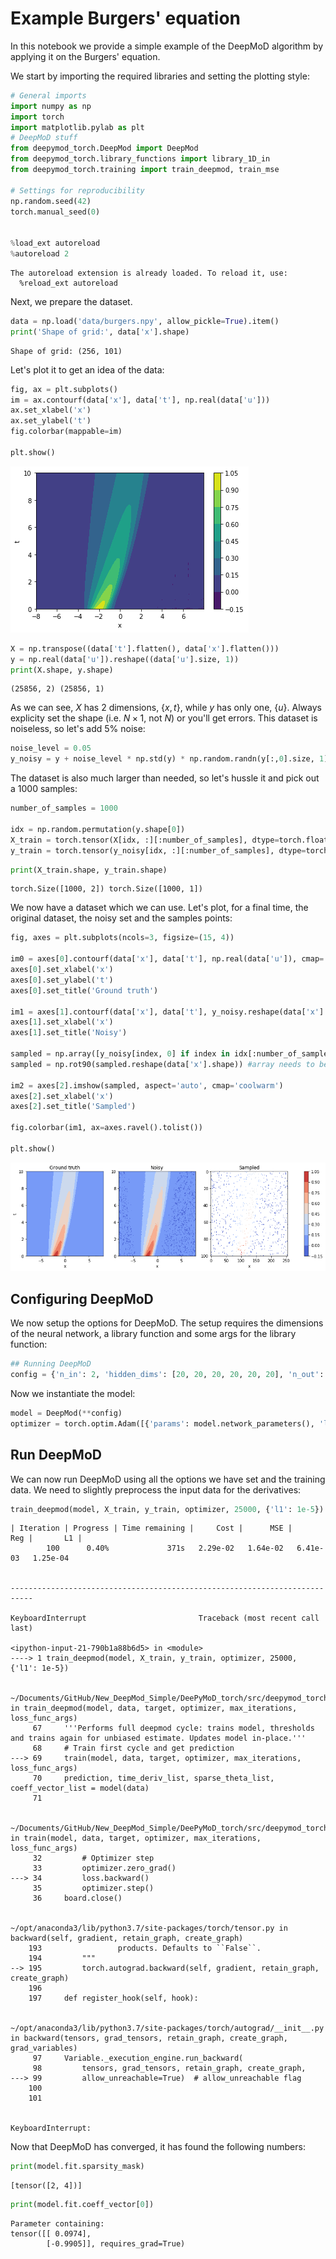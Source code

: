 # Example Burgers' equation

In this notebook we provide a simple example of the DeepMoD algorithm by applying it on the Burgers' equation. 

We start by importing the required libraries and setting the plotting style:


```python
# General imports
import numpy as np
import torch
import matplotlib.pylab as plt
# DeepMoD stuff
from deepymod_torch.DeepMod import DeepMod
from deepymod_torch.library_functions import library_1D_in
from deepymod_torch.training import train_deepmod, train_mse

# Settings for reproducibility
np.random.seed(42)
torch.manual_seed(0)


%load_ext autoreload
%autoreload 2
```

    The autoreload extension is already loaded. To reload it, use:
      %reload_ext autoreload


Next, we prepare the dataset.


```python
data = np.load('data/burgers.npy', allow_pickle=True).item()
print('Shape of grid:', data['x'].shape)
```

    Shape of grid: (256, 101)


Let's plot it to get an idea of the data:


```python
fig, ax = plt.subplots()
im = ax.contourf(data['x'], data['t'], np.real(data['u']))
ax.set_xlabel('x')
ax.set_ylabel('t')
fig.colorbar(mappable=im)

plt.show()
```


![png](output_6_0.png)



```python
X = np.transpose((data['t'].flatten(), data['x'].flatten()))
y = np.real(data['u']).reshape((data['u'].size, 1))
print(X.shape, y.shape)
```

    (25856, 2) (25856, 1)


As we can see, $X$ has 2 dimensions, $\{x, t\}$, while $y$ has only one, $\{u\}$. Always explicity set the shape (i.e. $N\times 1$, not $N$) or you'll get errors. This dataset is noiseless, so let's add $5\%$ noise:


```python
noise_level = 0.05
y_noisy = y + noise_level * np.std(y) * np.random.randn(y[:,0].size, 1)
```

The dataset is also much larger than needed, so let's hussle it and pick out a 1000 samples:


```python
number_of_samples = 1000

idx = np.random.permutation(y.shape[0])
X_train = torch.tensor(X[idx, :][:number_of_samples], dtype=torch.float32, requires_grad=True)
y_train = torch.tensor(y_noisy[idx, :][:number_of_samples], dtype=torch.float32)
```


```python
print(X_train.shape, y_train.shape)
```

    torch.Size([1000, 2]) torch.Size([1000, 1])


We now have a dataset which we can use. Let's plot, for a final time, the original dataset, the noisy set and the samples points:


```python
fig, axes = plt.subplots(ncols=3, figsize=(15, 4))

im0 = axes[0].contourf(data['x'], data['t'], np.real(data['u']), cmap='coolwarm')
axes[0].set_xlabel('x')
axes[0].set_ylabel('t')
axes[0].set_title('Ground truth')

im1 = axes[1].contourf(data['x'], data['t'], y_noisy.reshape(data['x'].shape), cmap='coolwarm')
axes[1].set_xlabel('x')
axes[1].set_title('Noisy')

sampled = np.array([y_noisy[index, 0] if index in idx[:number_of_samples] else np.nan for index in np.arange(data['x'].size)])
sampled = np.rot90(sampled.reshape(data['x'].shape)) #array needs to be rotated because of imshow

im2 = axes[2].imshow(sampled, aspect='auto', cmap='coolwarm')
axes[2].set_xlabel('x')
axes[2].set_title('Sampled')

fig.colorbar(im1, ax=axes.ravel().tolist())

plt.show()
```


![png](output_14_0.png)


## Configuring DeepMoD

We now setup the options for DeepMoD. The setup requires the dimensions of the neural network, a library function and some args for the library function:


```python
## Running DeepMoD
config = {'n_in': 2, 'hidden_dims': [20, 20, 20, 20, 20, 20], 'n_out': 1, 'library_function': library_1D_in, 'library_args':{'poly_order': 1, 'diff_order': 2}}
```

Now we instantiate the model:


```python
model = DeepMod(**config)
optimizer = torch.optim.Adam([{'params': model.network_parameters(), 'lr':0.001}, {'params': model.coeff_vector(), 'lr':0.005}])
```

## Run DeepMoD 

We can now run DeepMoD using all the options we have set and the training data. We need to slightly preprocess the input data for the derivatives:


```python
train_deepmod(model, X_train, y_train, optimizer, 25000, {'l1': 1e-5})
```

    | Iteration | Progress | Time remaining |     Cost |      MSE |      Reg |       L1 |
            100      0.40%             371s   2.29e-02   1.64e-02   6.41e-03   1.25e-04 


    ---------------------------------------------------------------------------

    KeyboardInterrupt                         Traceback (most recent call last)

    <ipython-input-21-790b1a88b6d5> in <module>
    ----> 1 train_deepmod(model, X_train, y_train, optimizer, 25000, {'l1': 1e-5})
    

    ~/Documents/GitHub/New_DeepMod_Simple/DeePyMoD_torch/src/deepymod_torch/training.py in train_deepmod(model, data, target, optimizer, max_iterations, loss_func_args)
         67     '''Performs full deepmod cycle: trains model, thresholds and trains again for unbiased estimate. Updates model in-place.'''
         68     # Train first cycle and get prediction
    ---> 69     train(model, data, target, optimizer, max_iterations, loss_func_args)
         70     prediction, time_deriv_list, sparse_theta_list, coeff_vector_list = model(data)
         71 


    ~/Documents/GitHub/New_DeepMod_Simple/DeePyMoD_torch/src/deepymod_torch/training.py in train(model, data, target, optimizer, max_iterations, loss_func_args)
         32         # Optimizer step
         33         optimizer.zero_grad()
    ---> 34         loss.backward()
         35         optimizer.step()
         36     board.close()


    ~/opt/anaconda3/lib/python3.7/site-packages/torch/tensor.py in backward(self, gradient, retain_graph, create_graph)
        193                 products. Defaults to ``False``.
        194         """
    --> 195         torch.autograd.backward(self, gradient, retain_graph, create_graph)
        196 
        197     def register_hook(self, hook):


    ~/opt/anaconda3/lib/python3.7/site-packages/torch/autograd/__init__.py in backward(tensors, grad_tensors, retain_graph, create_graph, grad_variables)
         97     Variable._execution_engine.run_backward(
         98         tensors, grad_tensors, retain_graph, create_graph,
    ---> 99         allow_unreachable=True)  # allow_unreachable flag
        100 
        101 


    KeyboardInterrupt: 


Now that DeepMoD has converged, it has found the following numbers:


```python
print(model.fit.sparsity_mask)
```

    [tensor([2, 4])]



```python
print(model.fit.coeff_vector[0])
```

    Parameter containing:
    tensor([[ 0.0974],
            [-0.9905]], requires_grad=True)

